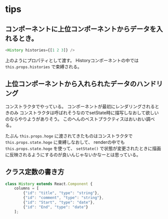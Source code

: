 # tips
## コンポーネントに上位コンポーネントからデータを入れるとき。

```javascript
<History histories={[1 2 3]} />
```

上のようにプロパティとして渡す。
Historyコンポーネントの中では `this.props.histories` で束縛される。

## 上位コンポーネントから入れられたデータのハンドリング
コンストラクタでやっている。
コンポーネントが最初にレンダリングされるときのみ
コンストラクタは呼ばれそうなのでsetState時に描写しなおして欲しいのならやりようがありそう。
このへんのベストプラクティスはおいおい調べる。

たぶん `this.props.hoge` に渡されてきたものはコンストラクタで 
`this.props.state.hoge` に束縛しなおして、
renderの中でも `this.props.state.hoge` を使って、
`setState()` で状態が変更されたときに描画に反映されるようにするのが良いんじゃないかなーとは思っている。

## クラス定数の書き方

```javascript
class History extends React.Component {
	columns = [
		{"id": "title", "type": "string"},
		{"id": "comment", "type": "string"},
		{"id": "Start", "type": "date"},
		{"id": "End", "type": "date"}
	];
```

上のように普通にclassブロックの直下に書けば `this.columns` で参照できる。

